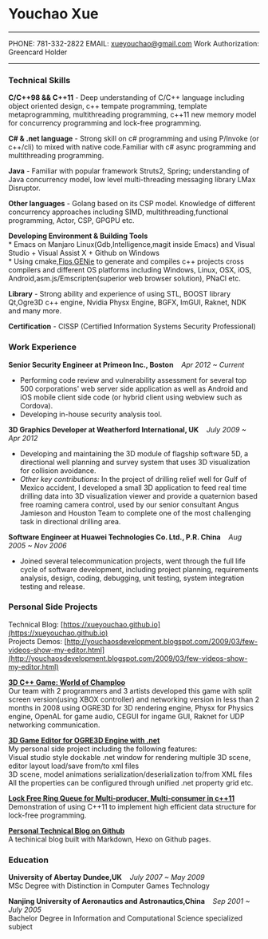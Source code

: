 Youchao Xue
============

-------------------- ---------------------------- ------------------------------------
PHONE: 781-332-2822  EMAIL: xueyouchao@gmail.com  Work Authorization: Greencard Holder

--------------------------------------------------------------------------------------

### Technical Skills
**C/C++98 && C++11** - Deep understanding of C/C++ language including object oriented design,
    c++ tempate programming, template metaprogramming, multithreading programming,
    c++11 new memory model for concurrency programming and lock-free programming.

**C# & .net language** - Strong skill on c# programming and using P/Invoke (or c++/cli) to mixed with native
    code.Familiar with c# async programming and multithreading programming.

**Java** - Familiar with popular framework Struts2, Spring; understanding of Java concurrency
    model, low level multi-threading messaging library LMax Disruptor.

**Other languages** - Golang based on its CSP model. Knowledge of different concurrency approaches including SIMD, multithreading,functional programming, Actor, CSP, GPGPU etc.
    
**Developing Environment & Building Tools**  
    * Emacs on Manjaro Linux(Gdb,Intelligence,magit inside Emacs) and Visual Studio + Visual Assist X + Github on Windows  
    * Using cmake,[Fips](http://floooh.github.io/fips/getstarted.html),[GENie](https://github.com/bkaradzic/GENie) to generate and compiles c++ projects cross compilers and different OS platforms including Windows, Linux, OSX, iOS, Android,asm.js/Emscripten(superior web browser solution), PNaCl etc.  
    
**Library** - Strong ability and experience of using STL, BOOST library Qt,Ogre3D c++ engine, Nvidia Physx Engine, BGFX, ImGUI,
    Raknet, NDK and many more.  

**Certification** - CISSP (Certified Information Systems Security Professional)  


### Work Experience  

**Senior Security Engineer at Primeon Inc., Boston**&nbsp;&nbsp;&nbsp;&nbsp;*Apr 2012 ~ Current*  
* Performing code review and vulnerability assessment for several top 500 corporations' web server side application as well as Android and iOS mobile client side code
(or hybrid client using webview such as Cordova).
* Developing in-house security analysis tool.  

**3D Graphics Developer at Weatherford International, UK**&nbsp;&nbsp;&nbsp;&nbsp;*July 2009 ~ Apr 2012*  
* Developing and maintaining the 3D module of flagship software 5D, a directional well planning and survey system that uses 3D visualization for
collision avoidance.  
* *Other key contributions:* In the project of drilling relief well for Gulf of Mexico accident, I developed a small 3D application to feed real 
time drilling data into 3D visualization viewer and provide a quaternion based free roaming camera control, used by our senior consultant Angus Jamieson
and Houston Team to complete one of the most challenging task in directional drilling area.  
                         
**Software Engineer at Huawei Technologies Co. Ltd., P.R. China**&nbsp;&nbsp;&nbsp;&nbsp;*Aug 2005 ~ Nov 2006*  
* Joined several telecommunication projects, went through the full life cycle of software development, including project planning, requirements analysis, design, coding, debugging, unit testing, system integration testing and release.  


### Personal Side Projects  

Technical Blog: [https://xueyouchao.github.io](https://xueyouchao.github.io)  
Projects Demos: [http://youchaosdevelopment.blogspot.com/2009/03/few-videos-show-my-editor.html](http://youchaosdevelopment.blogspot.com/2009/03/few-videos-show-my-editor.html)  

[**3D C++ Game: World of Champloo**](http://youchaosdevelopment.blogspot.com/2009/02/world-of-champloo.html)  
Our team with 2 programmers and 3 artists developed this game with split screen version(using XBOX controller) and networking
version in less than 2 months in 2008 using OGRE3D for 3D rendering engine, Physx for Physics engine, OpenAL for game audio, CEGUI 
for ingame GUI, Raknet for UDP networking communication.


[**3D Game Editor for OGRE3D Engine with .net**](http://youchaosdevelopment.blogspot.com/2009/03/few-videos-show-my-editor.html)  
My personal side project including the following features:  
Visual studio style dockable .net window for rendering multiple 3D scene, editor layout load/save from/to xml files  
3D scene, model animations serialization/deserialization to/from XML files  
All the properties can be configured through unified .net property grid etc.  

[**Lock Free Ring Queue for Multi-producer, Multi-consumer in c++11**](https://xueyouchao.github.io/2017/02/26/Lock-Free-Ring-Queue-for-Multi-producer-and-Multi-consumer/)  
Demonstration of using C++11 to implement high efficient data structure for lock-free programming.

[**Personal Technical Blog on Github**](https://xueyouchao.github.io/)  
A techinical blog built with Markdown, Hexo on Github pages.  


### Education 

**University of Abertay Dundee,UK**&nbsp;&nbsp;&nbsp;&nbsp;*July 2007 ~ May 2009*  
MSc Degree with Distinction in Computer Games Technology


**Nanjing University of Aeronautics and Astronautics,China**&nbsp;&nbsp;&nbsp;&nbsp;*Sep 2001 ~ July 2005*  
Bachelor Degree in Information and Computational Science specialized subject